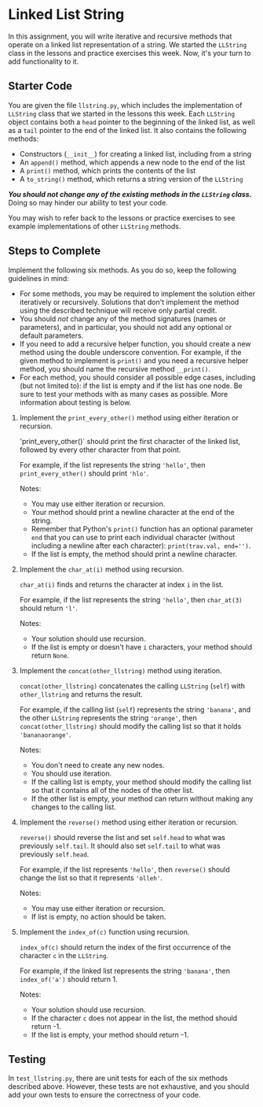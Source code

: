 # Linked List String

In this assignment, you will write iterative and recursive methods that operate on a linked list representation of a string. We started the `LLString` class in the lessons and practice exercises this week. Now, it's your turn to add functionality to it.

## Starter Code

You are given the file `llstring.py`, which includes the implementation of `LLString` class that we started in the lessons this week. Each `LLString` object contains both a `head` pointer to the beginning of the linked list, as well as a `tail` pointer to the end of the linked list. It also contains the following methods:

* Constructors (`__init__`) for creating a linked list, including from a string
* An `append()` method, which appends a new node to the end of the list
* A `print()` method, which prints the contents of the list
* A `to_string()` method, which returns a string version of the `LLString`

***You should not change any of the existing methods in the `LLString` class.*** Doing so may hinder our ability to test your code.

You may wish to refer back to the lessons or practice exercises to see example implementations of other `LLString` methods.

## Steps to Complete

Implement the following six methods. As you do so, keep the following guidelines in mind:

* For some methods, you may be required to implement the solution either iteratively or recursively. Solutions that don't implement the method using the described technique will receive only partial credit.
* You should *not* change any of the method signatures (names or parameters), and in particular, you should not add any optional or default parameters.
* If you need to add a recursive helper function, you should create a new method using the double underscore convention. For example, if the given method to implement is `print()` and you need a recursive helper method, you should name the recursive method `__print()`.
* For each method, you should consider all possible edge cases, including (but not limited to): if the list is empty and if the list has one node. Be sure to test your methods with as many cases as possible. More information about testing is below.

1. Implement the `print_every_other()` method using either iteration or recursion.

    'print_every_other()` should print the first character of the linked list, followed by every other character from that point.

    For example, if the list represents the string `'hello'`, then `print_every_other()` should print `'hlo'`.

    Notes:

    * You may use either iteration or recursion.
    * Your method should print a newline character at the end of the string.
    * Remember that Python's `print()` function has an optional parameter `end` that you can use to print each individual character (without including a newline after each character): `print(trav.val, end='')`.
    * If the list is empty, the method should print a newline character.

2. Implement the `char_at(i)` method using recursion.

    `char_at(i)` finds and returns the character at index `i` in the list.

    For example, if the list represents the string `'hello'`, then `char_at(3)` should return `'l'`.

    Notes:

    * Your solution should use recursion.
    * If the list is empty or doesn't have `i` characters, your method should return `None`.

3. Implement the `concat(other_llstring)` method using iteration.

    `concat(other_llstring)` concatenates the calling `LLString` (`self`) with `other_llstring` and returns the result.

    For example, if the calling list (`self`) represents the string `'banana'`, and the other `LLString` represents the string `'orange'`, then `concat(other_llstring)` should modify the calling list so that it holds `'bananaorange'`.

    Notes:

    * You don't need to create any new nodes.
    * You should use iteration.
    * If the calling list is empty, your method should modify the calling list so that it contains all of the nodes of the other list.
    * If the other list is empty, your method can return without making any changes to the calling list.

4. Implement the `reverse()` method using either iteration or recursion.

    `reverse()` should reverse the list and set `self.head` to what was previously `self.tail`. It should also set `self.tail` to what was previously `self.head`.

    For example, if the list represents `'hello'`, then `reverse()` should change the list so that it represents `'olleh'`.

    Notes:

    * You may use either iteration or recursion.
    * If list is empty, no action should be taken.

5. Implement the `index_of(c)` function using recursion.

    `index_of(c)` should return the index of the first occurrence of the character `c` in the `LLString`.

    For example, if the linked list represents the string `'banana'`, then `index_of('a')` should return 1.

    Notes:

    * Your solution should use recursion.
    * If the character `c` does not appear in the list, the method should return -1.
    * If the list is empty, your method should return -1.

## Testing

In `test_llstring.py`, there are unit tests for each of the six methods described above. However, these tests are not exhaustive, and you should add your own tests to ensure the correctness of your code.
